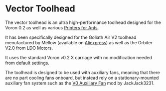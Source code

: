 # Vector Toolhead

The vector toolhead is an ultra high-performance toolhead designed for the Voron 0.2 as well as various [Printers for Ants](https://3dprintersforants.com/).

It has been specifically designed for the Goliath Air V2 toolhead menufactured by Mellow (available on [Aliexpress](https://www.aliexpress.us/item/3256805112047958.html)) as well as the Orbiter V2.0 from LDO Motors. 

It uses the standard Voron v0.2 X carriage with no modification needed from default settings. 

The toolhead is designed to be used with auxiliary fans, meaning that there are no part cooling fans onboard, but instead rely on a stationary-mounted auxiliary fan system such as the [V0 Auxiliary Fan](https://github.com/JackJack3231/V0-Auxiliary-Fan) mod by JackJack3231. 